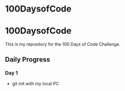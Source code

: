 # 100DaysofCode

# 100DaysofCode

This is my repository for the 100 Days of Code Challenge.

## Daily Progress

### Day 1
- git init with my local PC
